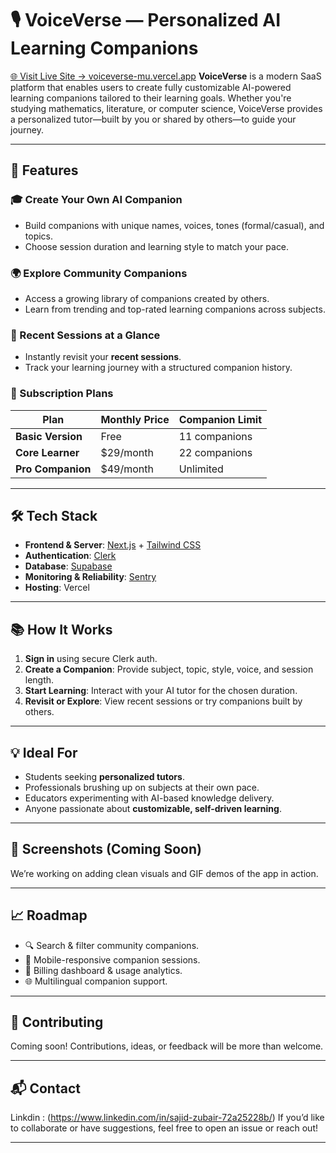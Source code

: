 # 🎙️ VoiceVerse — Personalized AI Learning Companions
[🌐 Visit Live Site → voiceverse-mu.vercel.app](https://voiceverse-mu.vercel.app)
**VoiceVerse** is a modern SaaS platform that enables users to create fully customizable AI-powered learning companions tailored to their learning goals. Whether you're studying mathematics, literature, or computer science, VoiceVerse provides a personalized tutor—built by you or shared by others—to guide your journey.

---

## 🚀 Features

### 🎓 Create Your Own AI Companion
- Build companions with unique names, voices, tones (formal/casual), and topics.
- Choose session duration and learning style to match your pace.

### 🌍 Explore Community Companions
- Access a growing library of companions created by others.
- Learn from trending and top-rated learning companions across subjects.

### 🧠 Recent Sessions at a Glance
- Instantly revisit your **recent sessions**.
- Track your learning journey with a structured companion history.

### 🧾 Subscription Plans

| Plan            | Monthly Price | Companion Limit |
|-----------------|----------------|------------------|
| **Basic Version**     | Free          | 11 companions     |
| **Core Learner**      | $29/month     | 22 companions     |
| **Pro Companion**     | $49/month     | Unlimited         |

---

## 🛠️ Tech Stack

- **Frontend & Server**: [Next.js](https://nextjs.org/) + [Tailwind CSS](https://tailwindcss.com/)
- **Authentication**: [Clerk](https://clerk.com/)
- **Database**: [Supabase](https://supabase.com/)
- **Monitoring & Reliability**: [Sentry](https://sentry.io/)
- **Hosting**: Vercel

---

## 📚 How It Works

1. **Sign in** using secure Clerk auth.
2. **Create a Companion**: Provide subject, topic, style, voice, and session length.
3. **Start Learning**: Interact with your AI tutor for the chosen duration.
4. **Revisit or Explore**: View recent sessions or try companions built by others.

---

## 💡 Ideal For

- Students seeking **personalized tutors**.
- Professionals brushing up on subjects at their own pace.
- Educators experimenting with AI-based knowledge delivery.
- Anyone passionate about **customizable, self-driven learning**.

---

## 📸 Screenshots (Coming Soon)

We’re working on adding clean visuals and GIF demos of the app in action.

---

## 📈 Roadmap

- 🔍 Search & filter community companions.
- 📱 Mobile-responsive companion sessions.
- 🧾 Billing dashboard & usage analytics.
- 🌐 Multilingual companion support.

---

## 🙌 Contributing

Coming soon! Contributions, ideas, or feedback will be more than welcome.

---

## 📬 Contact

Linkdin : (https://www.linkedin.com/in/sajid-zubair-72a25228b/)
If you’d like to collaborate or have suggestions, feel free to open an issue or reach out!

---